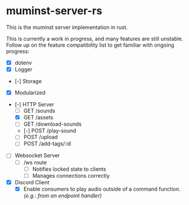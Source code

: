 # muminst-server-rs

This is the muminst server implementation in rust.

This is currently a work in progress, and many features are still unstable. Follow up on the feature compatibility list to get familiar with ongoing progress:

- [x] dotenv 
- [x] Logger
- [-] Storage
- [x] Modularized
- [-] HTTP Server
    - [ ] GET /sounds
    - [x] GET /assets
    - [ ] GET /download-sounds
    - [-] POST /play-sound
    - [ ] POST /upload
    - [ ] POST /add-tags/:id
- [ ] Websocket Server
    - [ ] /ws route
        - [ ] Notifies locked state to clients
        - [ ] Manages connections correctly
- [x] Discord Client
    - [x] Enable consumers to play audio outside of a command function. _(e.g.: from an endpoint handler)_